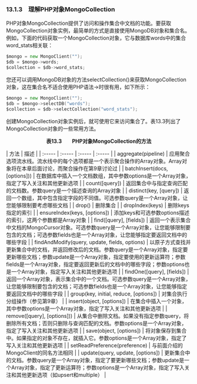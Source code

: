 ### 13.1.3　理解PHP对象MongoCollection

PHP对象MongoCollection提供了访问和操作集合中文档的功能。要获取MongoCollection对象实例，最简单的方式是直接使用MongoDB对象和集合名。例如，下面的代码获取一个MongoCollection对象，它与数据库words中的集合word_stats相关联：

```go
$mongo = new MongoClient("");
$db = $mongo->words;
$collection = $db->word_stats;
```

您还可以调用MongoDB对象的方法selectCollection()来获取MongoCollection对象，这在集合名不适合使用PHP语法->时很有用，如下所示：

```go
$mongo = new MongoClient("");
$db = $mongo->selectDB("words");
$collection = $db->selectCollection("word_stats");
```

创建MongoCollection对象实例后，就可使用它来访问集合了。表13.3列出了MongoCollection对象的一些常用方法。

<center class="my_markdown"><b class="my_markdown">表13.3　　PHP对象MongoCollection的方法</b></center>

| 方法 | 描述 |
| :-----  | :-----  | :-----  | :-----  |
| aggregate(pipeline) | 应用聚合选项流水线。流水线中的每个选项都是一个表示聚合操作的Array对象。Array对象将在本章后面讨论，而聚合操作在第9章讨论过 |
| batchInsert(docs, [options])) | 在数据库中插入一个文档数组，其中参数options是一个Array对象，指定了写入关注和其他更新选项 |
| count([query]) | 返回集合中与指定查询匹配的文档数。参数query是一个描述查询的Array对象 |
| distinct(key, [query]) | 返回一个数组，其中包含指定字段的不同值。可选参数query是一个Array对象，让您能够限制要考虑哪些文档 |
| drop() | 删除集合 |
| dropIndex(keys) | 删除keys指定的索引 |
| ensureIndex(keys, [options]) | 添加keys和可选参数options描述的索引，这两个参数都是Array对象 |
| find([query], [fields]) | 返回一个表示集合中文档的MongoCursor对象。可选参数query是一个Array对象，让您能够限制要包含的文档；可选参数fields也是一个Array对象，让您能够指定要返回文档中的哪些字段 |
| findAndModify(query, update, fields, options) | 以原子方式查找并更新集合中的文档，并返回修改后的文档。参数query是一个Array对象，指定要更新哪些文档；参数update是一个Array对象，指定要使用的更新运算符；参数fields是一个Array对象，指定要返回更新后的文档中的哪些字段；参数options也是一个Array对象，指定写入关注和其他更新选项 |
| findOne([query], [fields]) | 返回一个Array对象，表示集合中的一个文档。可选参数query是一个Array对象，让您能够限制要包含的文档；可选参数fields也是一个Array对象，让您能够指定要返回文档中的哪些字段 |
| group(key, initial, reduce, [options]) | 对集合执行分组操作（参见第9章） |
| insert(object, [options]) | 在集合中插入一个对象，其中参数options是一个Array对象，指定了写入关注和其他更新选项 |
| remove([query], [options])) | 从集合中删除文档。如果没有指定参数query，将删除所有文档；否则只删除与查询匹配的文档。参数options是一个Array对象，指定了写入关注和其他更新选项 |
| save(object, [options]) | 将对象保存到集合中。如果指定的对象不存在，就插入它。参数options是一个Array对象，指定了写入关注和其他更新选项 |
| setReadPreference(preference) | 与前面介绍的MongoClient的同名方法相同 |
| update(query, update, [options]) | 更新集合中的文档。参数query是一个Array对象，指定了要更新哪些文档；参数update是一个Array对象，指定了更新运算符；参数options是一个Array对象，指定了写入关注和其他更新选项（如upsert和multiple） |

